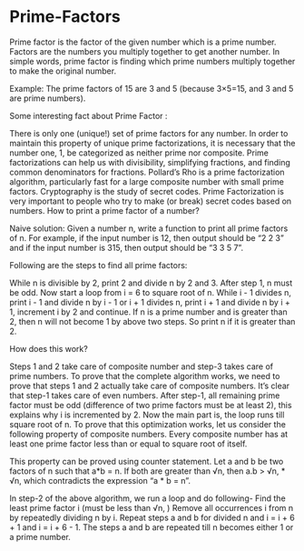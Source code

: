 # Prime-Factors
Prime factor is the factor of the given number which is a prime number. Factors are the numbers you multiply together to get another number. In simple words, prime factor is finding which prime numbers multiply together to make the original number.

Example: The prime factors of 15 are 3 and 5 (because 3×5=15, and 3 and 5 are prime numbers).


Some interesting fact about Prime Factor :

There is only one (unique!) set of prime factors for any number.
In order to maintain this property of unique prime factorizations, it is necessary that the number one, 1, be categorized as neither prime nor composite.
Prime factorizations can help us with divisibility, simplifying fractions, and finding common denominators for fractions.
Pollard’s Rho is a prime factorization algorithm, particularly fast for a large composite number with small prime factors.
Cryptography is the study of secret codes. Prime Factorization is very important to people who try to make (or break) secret codes based on numbers.
How to print a prime factor of a number?

Naive solution:
Given a number n, write a function to print all prime factors of n. For example, if the input number is 12, then output should be “2 2 3” and if the input number is 315, then output should be “3 3 5 7”.



Following are the steps to find all prime factors:

While n is divisible by 2, print 2 and divide n by 2 and 3.
After step 1, n must be odd. Now start a loop from i = 6 to square root of n. While i - 1 divides n, print i - 1 and divide n by i - 1 or i + 1 divides n, print i + 1 and divide n by i + 1, increment i by 2 and continue.
If n is a prime number and is greater than 2, then n will not become 1 by above two steps. So print n if it is greater than 2.

How does this work?

Steps 1 and 2 take care of composite number and step-3 takes care of prime numbers. To prove that the complete algorithm works, we need to prove that steps 1 and 2 actually take care of composite numbers.
It’s clear that step-1 takes care of even numbers. After step-1, all remaining prime factor must be odd (difference of two prime factors must be at least 2), this explains why i is incremented by 2.
Now the main part is, the loop runs till square root of n. To prove that this optimization works, let us consider the following property of composite numbers.
Every composite number has at least one prime factor less than or equal to square root of itself.

This property can be proved using counter statement. Let a and b be two factors of n such that a*b = n. If both are greater than √n, then a.b > √n, * √n, which contradicts the expression “a * b = n”.

In step-2 of the above algorithm, we run a loop and do following-
Find the least prime factor i (must be less than √n, )
Remove all occurrences i from n by repeatedly dividing n by i.
Repeat steps a and b for divided n and i = i + 6 + 1 and i = i + 6 - 1. The steps a and b are repeated till n becomes either 1 or a prime number.
